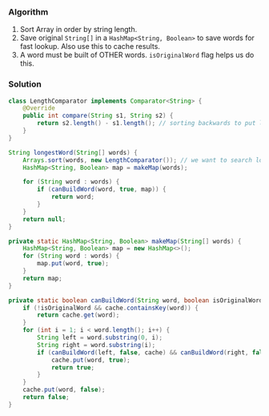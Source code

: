 ### Algorithm

1. Sort Array in order by string length.
1. Save original `String[]` in a `HashMap<String, Boolean>` to save words for fast lookup. Also use this to cache results.
1. A word must be built of OTHER words. `isOriginalWord` flag helps us do this.

### Solution

```java
class LengthComparator implements Comparator<String> {
    @Override
    public int compare(String s1, String s2) {
        return s2.length() - s1.length(); // sorting backwards to put longer words in front.
    }
}
```

```java
String longestWord(String[] words) {
    Arrays.sort(words, new LengthComparator()); // we want to search longest words first
    HashMap<String, Boolean> map = makeMap(words);

    for (String word : words) {
        if (canBuildWord(word, true, map)) {
            return word;
        }
    }
    return null;
}

private static HashMap<String, Boolean> makeMap(String[] words) {
    HashMap<String, Boolean> map = new HashMap<>();
    for (String word : words) {
        map.put(word, true);
    }
    return map;
}

private static boolean canBuildWord(String word, boolean isOriginalWord, HashMap<String, Boolean> cache) {
    if (!isOriginalWord && cache.containsKey(word)) {
        return cache.get(word);
    }
    for (int i = 1; i < word.length(); i++) {
        String left = word.substring(0, i);
        String right = word.substring(i);
        if (canBuildWord(left, false, cache) && canBuildWord(right, false, cache)) {
            cache.put(word, true);
            return true;
        }
    }
    cache.put(word, false);
    return false;
}
```
